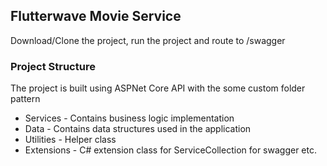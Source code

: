 ## Flutterwave Movie Service

Download/Clone the project, run the project and route to /swagger

### Project Structure
The project is built using ASPNet Core API with the some custom folder pattern
  - Services - Contains business logic implementation
  - Data - Contains data structures used in the application
  - Utilities - Helper class
  - Extensions - C# extension class for ServiceCollection for swagger etc.
